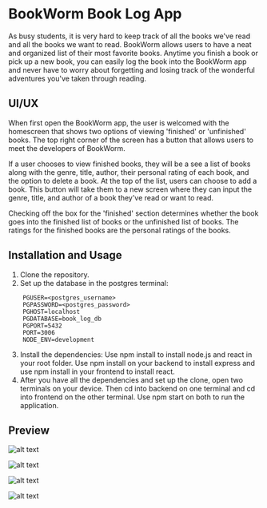 # BookWorm Book Log App
As busy students, it is very hard to keep track of all the books we've read and all the books we want to read. BookWorm allows users to have a neat and organized list of their most favorite books. Anytime you finish a book or pick up a new book, you can easily log the book into the BookWorm app and never have to worry about forgetting and losing track of the wonderful adventures you've taken through reading.

## UI/UX
When first open the BookWorm app, the user is welcomed with the homescreen that shows two options of viewing 'finished' or 'unfinished' books. The top right corner of the screen has a button that allows users to meet the developers of BookWorm. 

If a user chooses to view finished books, they will be a see a list of books along with the genre, title, author, their personal rating of each book, and the option to delete a book. At the top of the list, users can choose to add a book. This button will take them to a new screen where they can input the genre, title, and author of a book they've read or want to read. 

Checking off the box for the 'finished' section determines whether the book goes into the finished list of books or the unfinished list of books. The ratings for the finished books are the personal ratings of the books.

## Installation and Usage
1. Clone the repository.
2. Set up the database in the postgres terminal:
```
    PGUSER=<postgres_username>
    PGPASSWORD=<postgres_password>
    PGHOST=localhost
    PGDATABASE=book_log_db
    PGPORT=5432
    PORT=3006
    NODE_ENV=development
```
3. Install the dependencies: Use npm install to install node.js and react in your root folder. Use npm install on your backend to install express and use npm install in your frontend to install react.
4. After you have all the dependencies and set up the clone, open two terminals on your device. Then cd into backend on one terminal and cd into frontend on the other terminal. Use npm start on both to run the application.

## Preview
![alt text](<frontend/src/pictures/Screenshot 2025-06-12 at 5.40.59 PM.png>)

![alt text](<frontend/src/pictures/Screenshot 2025-06-12 at 5.41.21 PM.png>)

![alt text](<frontend/src/pictures/Screenshot 2025-06-12 at 5.41.36 PM.png>)

![alt text](<frontend/src/pictures/Screenshot 2025-06-12 at 5.42.00 PM.png>)